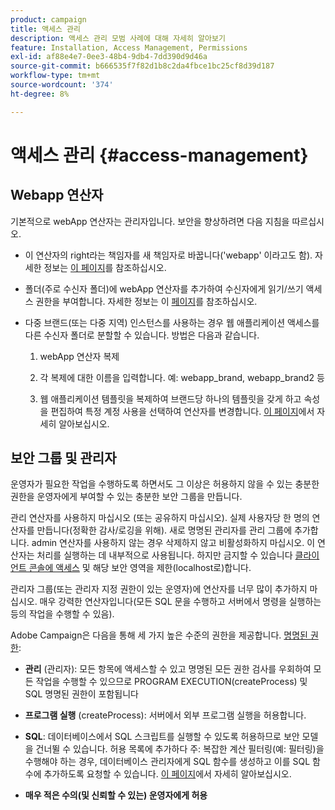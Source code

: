 ```yaml
---
product: campaign
title: 액세스 관리
description: 액세스 관리 모범 사례에 대해 자세히 알아보기
feature: Installation, Access Management, Permissions
exl-id: af88e4e7-0ee3-48b4-9db4-7dd390d9d46a
source-git-commit: b666535f7f82d1b8c2da4fbce1bc25cf8d39d187
workflow-type: tm+mt
source-wordcount: '374'
ht-degree: 8%

---
```


# 액세스 관리 {#access-management}



## Webapp 연산자

기본적으로 webApp 연산자는 관리자입니다. 보안을 향상하려면 다음 지침을 따르십시오.

* 이 연산자의 right라는 책임자를 새 책임자로 바꿉니다(&#39;webapp&#39; 이라고도 함). 자세한 정보는 [이 페이지](../../platform/using/access-management.md)를 참조하십시오.

* 폴더(주로 수신자 폴더)에 webApp 연산자를 추가하여 수신자에게 읽기/쓰기 액세스 권한을 부여합니다. 자세한 정보는 이 [페이지](../../platform/using/access-management.md)를 참조하십시오.

* 다중 브랜드(또는 다중 지역) 인스턴스를 사용하는 경우 웹 애플리케이션 액세스를 다른 수신자 폴더로 분할할 수 있습니다. 방법은 다음과 같습니다.

   1. webApp 연산자 복제

   1. 각 복제에 대한 이름을 입력합니다. 예: webapp_brand, webapp_brand2 등

   1. 웹 애플리케이션 템플릿을 복제하여 브랜드당 하나의 템플릿을 갖게 하고 속성을 편집하여 특정 계정 사용을 선택하여 연산자를 변경합니다.  [이 페이지](../../web/using/defining-web-forms-properties.md)에서 자세히 알아보십시오.

## 보안 그룹 및 관리자

운영자가 필요한 작업을 수행하도록 하면서도 그 이상은 허용하지 않을 수 있는 충분한 권한을 운영자에게 부여할 수 있는 충분한 보안 그룹을 만듭니다.

관리 연산자를 사용하지 마십시오 (또는 공유하지 마십시오). 실제 사용자당 한 명의 연산자를 만듭니다(정확한 감사/로깅을 위해). 새로 명명된 관리자를 관리 그룹에 추가합니다. admin 연산자를 사용하지 않는 경우 삭제하지 않고 비활성화하지 마십시오. 이 연산자는 처리를 실행하는 데 내부적으로 사용됩니다. 하지만 금지할 수 있습니다 [클라이언트 콘솔에 액세스](../../platform/using/access-management.md) 및 해당 보안 영역을 제한(localhost로)합니다.

관리자 그룹(또는 관리자 지정 권한이 있는 운영자)에 연산자를 너무 많이 추가하지 마십시오. 매우 강력한 연산자입니다(모든 SQL 문을 수행하고 서버에서 명령을 실행하는 등의 작업을 수행할 수 있음).

Adobe Campaign은 다음을 통해 세 가지 높은 수준의 권한을 제공합니다. [명명된 권한](../../platform/using/access-management.md#named-rights):

* **관리** (관리자): 모든 항목에 액세스할 수 있고 명명된 모든 권한 검사를 우회하여 모든 작업을 수행할 수 있으므로 PROGRAM EXECUTION(createProcess) 및 SQL 명명된 권한이 포함됩니다

* **프로그램 실행** (createProcess): 서버에서 외부 프로그램 실행을 허용합니다.

* **SQL**: 데이터베이스에서 SQL 스크립트를 실행할 수 있도록 허용하므로 보안 모델을 건너뛸 수 있습니다. 허용 목록에 추가하다 주: 복잡한 계산 필터링(예: 필터링)을 수행해야 하는 경우, 데이터베이스 관리자에게 SQL 함수를 생성하고 이를 SQL 함수에 추가하도록 요청할 수 있습니다. [이 페이지](../../installation/using/scripting-coding-guidelines.md)에서 자세히 알아보십시오.

* **매우 적은 수의(및 신뢰할 수 있는) 운영자에게 허용**
